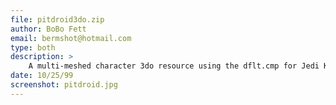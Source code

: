 ```yaml
---
file: pitdroid3do.zip
author: BoBo Fett
email: bermshot@hotmail.com
type: both
description: >
    A multi-meshed character 3do resource using the dflt.cmp for Jedi Knight/MotS Editors. All the pivot points are set and l also included a few keys to get you started.
date: 10/25/99
screenshot: pitdroid.jpg
---
```

